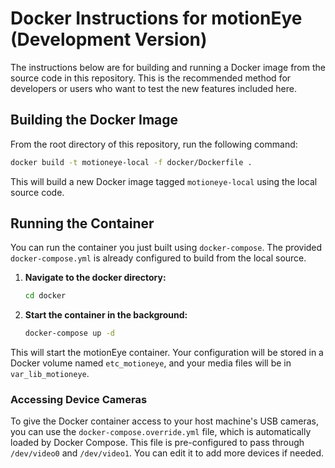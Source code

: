# Docker Instructions for motionEye (Development Version)

The instructions below are for building and running a Docker image from the source code in this repository. This is the recommended method for developers or users who want to test the new features included here.

## Building the Docker Image

From the root directory of this repository, run the following command:

```bash
docker build -t motioneye-local -f docker/Dockerfile .
```

This will build a new Docker image tagged `motioneye-local` using the local source code.

## Running the Container

You can run the container you just built using `docker-compose`. The provided `docker-compose.yml` is already configured to build from the local source.

1.  **Navigate to the docker directory:**
    ```bash
    cd docker
    ```

2.  **Start the container in the background:**
    ```bash
    docker-compose up -d
    ```

This will start the motionEye container. Your configuration will be stored in a Docker volume named `etc_motioneye`, and your media files will be in `var_lib_motioneye`.

### Accessing Device Cameras

To give the Docker container access to your host machine's USB cameras, you can use the `docker-compose.override.yml` file, which is automatically loaded by Docker Compose. This file is pre-configured to pass through `/dev/video0` and `/dev/video1`. You can edit it to add more devices if needed.
